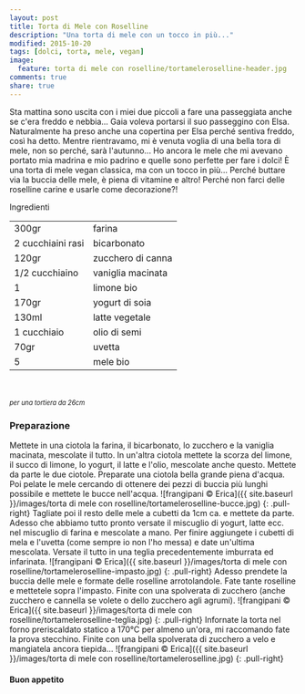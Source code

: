 ```yaml
---
layout: post
title: Torta di Mele con Roselline
description: "Una torta di mele con un tocco in più..."
modified: 2015-10-20
tags: [dolci, torta, mele, vegan]
image:
  feature: torta di mele con roselline/tortameleroselline-header.jpg
comments: true
share: true
---
```


Sta mattina sono uscita con i miei due piccoli a fare una passeggiata anche se c'era freddo e nebbia... Gaia voleva portarsi il suo passeggino con Elsa. Naturalmente ha preso anche una copertina per Elsa perché sentiva freddo, così ha detto. Mentre rientravamo, mi è venuta voglia di una bella tora di mele, non so perché, sarà l'autunno... Ho ancora le mele che mi avevano portato mia madrina e mio padrino e quelle sono perfette per fare i dolci! È una torta di mele vegan classica, ma con un tocco in più... Perché buttare via la buccia delle mele, è piena di vitamine e altro! Perché non farci delle roselline carine e usarle come decorazione?!


<div class="ingredients">
  <div class="ingredients-title">Ingredienti</div>
  <table>
    <tbody>
      </tr>
      <tr>
        <td>300gr</td>
        <td>farina</td>
      </tr>
      <tr>
        <td>2 cucchiaini rasi</td>
        <td>bicarbonato</td>
      </tr>
      <tr>
        <td>120gr</td>
        <td>zucchero di canna</td>
      </tr>
      <tr>
        <td>1/2 cucchiaino</td>
        <td>vaniglia macinata</td>
      </tr>
      <tr>
        <td>1</td>
        <td>limone bio</td>
      </tr>
      <tr>
        <td>170gr</td>
        <td>yogurt di soia</td>
      </tr>
      <tr>
        <td>130ml</td>
        <td>latte vegetale</td>
      </tr>
      <tr>
        <td>1 cucchiaio</td>
        <td>olio di semi</td>
       </tr>
      <tr>
        <td>70gr</td>
        <td>uvetta</td>
      </tr>
      <tr>
        <td>5</td>
        <td>mele bio</td>
      </tr>
    </tbody>
  </table>
  <br></br>
  <i class="pull-right" style="font-size: 80%;">per una tortiera da 26cm</i>
</div>


<h3>
  <font color="grey">
    <i class="icon-cogs"></i>
  </font> Preparazione
</h3>

Mettete in una ciotola la farina, il bicarbonato, lo zucchero e la vaniglia macinata, mescolate il tutto. In un'altra ciotola mettete la scorza del limone, il succo di limone, lo yogurt, il latte e l'olio, mescolate anche questo. Mettete da parte le due ciotole. Preparate una ciotola bella grande piena d'acqua. Poi pelate le mele cercando di ottenere dei pezzi di buccia più lunghi possibile e mettete le bucce nell'acqua. 
![frangipani © Erica]({{ site.baseurl }}/images/torta di mele con roselline/tortameleroselline-bucce.jpg)
{: .pull-right}
Tagliate poi il resto delle mele a cubetti da 1cm ca. e mettete da parte. Adesso che abbiamo tutto pronto versate il miscuglio di yogurt, latte ecc. nel miscuglio di farina e mescolate a mano. Per finire aggiungete i cubetti di mela e l'uvetta (come sempre io non l'ho messa) e date un'ultima mescolata. Versate il tutto in una teglia precedentemente imburrata ed infarinata.
![frangipani © Erica]({{ site.baseurl }}/images/torta di mele con roselline/tortameleroselline-impasto.jpg)
{: .pull-right}
Adesso prendete la buccia delle mele e formate delle roselline arrotolandole. Fate tante roselline e mettetele sopra l'impasto. Finite con una spolverata di zucchero (anche zucchero e cannella se volete o dello zucchero agli agrumi).
![frangipani © Erica]({{ site.baseurl }}/images/torta di mele con roselline/tortameleroselline-teglia.jpg)
{: .pull-right}
Infornate la torta nel forno preriscaldato statico a 170°C per almeno un'ora, mi raccomando fate la prova stecchino. Finite con una bella spolverata di zucchero a velo e mangiatela ancora tiepida...
![frangipani © Erica]({{ site.baseurl }}/images/torta di mele con roselline/tortameleroselline.jpg)
{: .pull-right}

<h4>Buon appetito
  <font color="red">
    <i class="icon-smile"></i>
  </font>
</h4>
